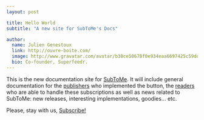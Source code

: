 ```yaml
---
layout: post

title: Hello World
subtitle: "A new site for SubToMe's Docs"

author:
  name: Julien Genestoux
  link: http://ouvre-boite.com/
  image: http://www.gravatar.com/avatar/b30ce50678f0e934eaa6697425c59dd7?s=256
  bio: Co-founder, Superfeedr.
---
```



This is the new documentation site for <a href="https://www.subtome.com/#/">SubToMe</a>. It will include general documentation for the <a href="/publishers/">publishers</a> who implemented the button, the <a href="/developers/">readers</a> who are able to handle these subscriptions as well as news related to SubToMe: new releases, interesting implementations, goodies... etc.

Please, stay with us, <a href="#" class="btn btn-outline" onclick="(function(){var z=document.createElement('script');z.src='https://www.subtome.com/load.js';document.body.appendChild(z);})()">Subscribe!</a>





